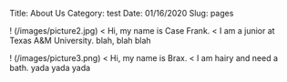 Title: About Us
Category: test
Date: 01/16/2020
Slug: pages


! (/images/picture2.jpg)
< Hi, my name is Case Frank.
< I am a junior at Texas A&M University.  blah, blah blah

! (/images/picture3.png)
< Hi, my name is Brax.
< I am hairy and need a bath. yada yada yada
